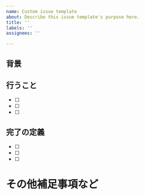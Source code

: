 ```yaml
---
name: Custom issue template
about: Describe this issue template's purpose here.
title: ''
labels: ''
assignees: ''

---
```


## 背景

## 行うこと
- [ ] 
- [ ] 
- [ ] 

## 完了の定義
- [ ] 
- [ ] 
- [ ] 

# その他補足事項など
